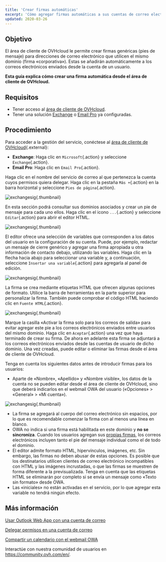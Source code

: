 ```yaml
---
title: 'Crear firmas automáticas'
excerpt: 'Cómo agregar firmas automáticas a sus cuentas de correo electrónico'
updated: 2020-03-26
---
```


## Objetivo

El área de cliente de OVHcloud le permite crear firmas genéricas (pies de mensaje) para direcciones de correo electrónico que utilicen el mismo dominio (firma «corporativa»). Estas se añadirán automáticamente a los correos electrónicos enviados desde la cuenta de un usuario.

**Esta guía explica cómo crear una firma automática desde el área de cliente de OVHcloud.**

## Requisitos

- Tener acceso al [área de cliente de OVHcloud](https://www.ovh.com/auth/?action=gotomanager&from=https://www.ovh.es/&ovhSubsidiary=es).
- Tener una solución [Exchange](https://www.ovhcloud.com/es-es/emails/hosted-exchange/) o [Email Pro](https://www.ovhcloud.com/es-es/emails/email-pro/) ya configuradas.

## Procedimiento

Para acceder a la gestión del servicio, conéctese al [área de cliente de OVHcloud](https://www.ovh.com/auth/?action=gotomanager&from=https://www.ovh.es/&ovhSubsidiary=es){.external}:

- **Exchange**: Haga clic en `Microsoft`{.action} y seleccione `Exchange`{.action}. 
- **Email Pro**: Haga clic en `Email Pro`{.action}.

Haga clic en el nombre del servicio de correo al que pertenezca la cuenta cuyos permisos quiera delegar. Haga clic en la pestaña `Más +`{.action} en la barra horizontal y seleccione `Pies de página`{.action}.

![exchangesig](images/exchange-footer-step1.png){.thumbnail}

En esta sección podrá consultar sus dominios asociados y crear un pie de mensaje para cada uno ellos. Haga clic en el icono `...`{.action} y seleccione `Editar`{.action} para abrir el editor HTML.

![exchangesig](images/exchange-footer-step2.png){.thumbnail}

El editor ofrece una selección de variables que corresponden a los datos del usuario en la configuración de su cuenta. Puede, por ejemplo, redactar un mensaje de cierre genérico y agregar una firma apropiada u otra información de contacto debajo, utilizando las variables. Haga clic en la flecha hacia abajo para seleccionar una variable y, a continuación, seleccione `Insertar una variable`{.action} para agregarla al panel de edición.

![exchangesig](images/exchange-footer-step3aag.gif){.thumbnail}

La firma se crea mediante etiquetas HTML que ofrecen algunas opciones de formato. Utilice la barra de herramientas en la parte superior para personalizar la firma. También puede comprobar el código HTML haciendo clic en `Fuente HTML`{.action}.
 
![exchangesig](images/exchange-footer-step4.png){.thumbnail}

Marque la casilla «Activar la firma solo para los correos de salida» para evitar agregar este pie a los correos electrónicos enviados entre usuarios del mismo dominio. Haga clic en `Aceptar`{.action} una vez que haya terminado de crear su firma. De ahora en adelante esta firma se adjuntará a los correos electrónicos enviados desde las cuentas de usuario de dicho dominio. Una vez creadas, puede editar o eliminar las firmas desde el área de cliente de OVHcloud.

Tenga en cuenta los siguientes datos antes de introducir firmas para los usuarios:

- Aparte de «Nombre», «Apellido» y «Nombre visible», los datos de la cuenta no se pueden editar desde el área de cliente de OVHcloud, sino que deberá indicarlos en el webmail OWA del usuario («Opciones» > «General» > «Mi cuenta»).

![exchangesig](images/exchange-footer-step5.png){.thumbnail}

- La firma se agregará al cuerpo del correo electrónico sin espacios, por lo que es recomendable comenzar la firma con al menos una línea en blanco.
- OWA no indica si una firma está habilitada en este dominio y **no se sincroniza**. Cuando los usuarios agregan sus [propias firmas](/pages/web/emails/email_owa#anadir-una-firma), los correos electrónicos incluyen tanto el pie del mensaje individual como el de todo el dominio.
- El editor admite formato HTML, hipervínculos, imágenes, etc. Sin embargo, las firmas no deben abusar de estas opciones. Es posible que los destinatarios utilicen clientes de correo electrónico incompatibles con HTML y las imágenes incrustadas, o que las firmas se muestren de forma diferente a la previsualizada. Tenga en cuenta que las etiquetas HTML se eliminarán por completo si se envía un mensaje como «Texto sin formato» desde OWA.
- Las «iniciales» no están activadas en el servicio, por lo que agregar esta variable no tendrá ningún efecto.

## Más información

[Usar Outlook Web App con una cuenta de correo](/pages/web_cloud/email_and_collaborative_solutions/using_the_outlook_web_app_webmail/email_owa)

[Delegar permisos en una cuenta de correo](/pages/web_cloud/email_and_collaborative_solutions/microsoft_exchange/feature_delegation)

[Compartir un calendario con el webmail OWA](/pages/web_cloud/email_and_collaborative_solutions/using_the_outlook_web_app_webmail/owa_calendar_sharing)

Interactúe con nuestra comunidad de usuarios en <https://community.ovh.com/en/>.
